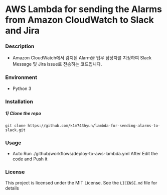 # AWS Lambda for sending the Alarms from Amazon CloudWatch to Slack and Jira


### Description

- Amazon CloudWatch에서 감지된 Alarm을 업무 담당자를 지정하여 Slack Message 및 Jira issue로 전송하는 코드입니다.


### Environment

- Python 3


### Installation

##### 1) Clone the repo

```
git clone https://github.com/k1m743hyun/lambda-for-sending-alarms-to-slack.git
```


### Usage

- Auto Run ./github/workflows/deploy-to-aws-lambda.yml After Edit the code and Push it


### License

This project is licensed under the MIT License. See the `LICENSE.md` file for details
